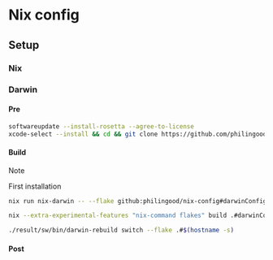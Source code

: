 # Nix config

## Setup

### Nix

### Darwin

#### Pre

```bash
softwareupdate --install-rosetta --agree-to-license
xcode-select --install && cd && git clone https://github.com/philingood/nix-config.git
```

#### Build

> [!NOTE]
> First installation
>
> ```bash
> nix run nix-darwin -- --flake github:philingood/nix-config#darwinConfigurations.$(hostname -s).system
> ```

```bash
nix --extra-experimental-features "nix-command flakes" build .#darwinConfigurations.$(hostname -s).system
```

```bash
./result/sw/bin/darwin-rebuild switch --flake .#$(hostname -s)
```

#### Post
